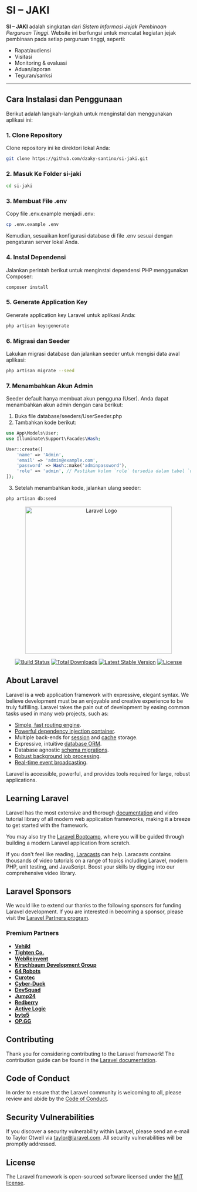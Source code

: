 # SI – JAKI

**SI – JAKI** adalah singkatan dari _Sistem Informasi Jejak Pembinaan Perguruan Tinggi_. Website ini berfungsi untuk mencatat kegiatan jejak pembinaan pada setiap perguruan tinggi, seperti:
- Rapat/audiensi
- Visitasi
- Monitoring & evaluasi
- Aduan/laporan
- Teguran/sanksi

---

## Cara Instalasi dan Penggunaan

Berikut adalah langkah-langkah untuk menginstal dan menggunakan aplikasi ini:

### 1. Clone Repository
Clone repository ini ke direktori lokal Anda:
```bash
git clone https://github.com/dzaky-santino/si-jaki.git
```

### 2. Masuk Ke Folder si-jaki
```bash
cd si-jaki
```

### 3. Membuat File .env
Copy file .env.example menjadi .env:
```bash
cp .env.example .env
```
Kemudian, sesuaikan konfigurasi database di file .env sesuai dengan pengaturan server lokal Anda.

### 4. Instal Dependensi
Jalankan perintah berikut untuk menginstal dependensi PHP menggunakan Composer:
```bash
composer install
```

### 5. Generate Application Key
Generate application key Laravel untuk aplikasi Anda:
```bash
php artisan key:generate
```
### 6. Migrasi dan Seeder
Lakukan migrasi database dan jalankan seeder untuk mengisi data awal aplikasi:
```bash
php artisan migrate --seed
```

### 7. Menambahkan Akun Admin
Seeder default hanya membuat akun pengguna (User). Anda dapat menambahkan akun admin dengan cara berikut:
1. Buka file database/seeders/UserSeeder.php 
2. Tambahkan kode berikut:

```php
use App\Models\User;
use Illuminate\Support\Facades\Hash;

User::create([
    'name' => 'Admin',
    'email' => 'admin@example.com',
    'password' => Hash::make('adminpassword'),
    'role' => 'admin', // Pastikan kolom `role` tersedia dalam tabel `users`
]);
```

3. Setelah menambahkan kode, jalankan ulang seeder:
```bash
php artisan db:seed
```

<p align="center"><a href="https://laravel.com" target="_blank"><img src="https://raw.githubusercontent.com/laravel/art/master/logo-lockup/5%20SVG/2%20CMYK/1%20Full%20Color/laravel-logolockup-cmyk-red.svg" width="400" alt="Laravel Logo"></a></p>

<p align="center">
<a href="https://github.com/laravel/framework/actions"><img src="https://github.com/laravel/framework/workflows/tests/badge.svg" alt="Build Status"></a>
<a href="https://packagist.org/packages/laravel/framework"><img src="https://img.shields.io/packagist/dt/laravel/framework" alt="Total Downloads"></a>
<a href="https://packagist.org/packages/laravel/framework"><img src="https://img.shields.io/packagist/v/laravel/framework" alt="Latest Stable Version"></a>
<a href="https://packagist.org/packages/laravel/framework"><img src="https://img.shields.io/packagist/l/laravel/framework" alt="License"></a>
</p>

## About Laravel

Laravel is a web application framework with expressive, elegant syntax. We believe development must be an enjoyable and creative experience to be truly fulfilling. Laravel takes the pain out of development by easing common tasks used in many web projects, such as:

- [Simple, fast routing engine](https://laravel.com/docs/routing).
- [Powerful dependency injection container](https://laravel.com/docs/container).
- Multiple back-ends for [session](https://laravel.com/docs/session) and [cache](https://laravel.com/docs/cache) storage.
- Expressive, intuitive [database ORM](https://laravel.com/docs/eloquent).
- Database agnostic [schema migrations](https://laravel.com/docs/migrations).
- [Robust background job processing](https://laravel.com/docs/queues).
- [Real-time event broadcasting](https://laravel.com/docs/broadcasting).

Laravel is accessible, powerful, and provides tools required for large, robust applications.

## Learning Laravel

Laravel has the most extensive and thorough [documentation](https://laravel.com/docs) and video tutorial library of all modern web application frameworks, making it a breeze to get started with the framework.

You may also try the [Laravel Bootcamp](https://bootcamp.laravel.com), where you will be guided through building a modern Laravel application from scratch.

If you don't feel like reading, [Laracasts](https://laracasts.com) can help. Laracasts contains thousands of video tutorials on a range of topics including Laravel, modern PHP, unit testing, and JavaScript. Boost your skills by digging into our comprehensive video library.

## Laravel Sponsors

We would like to extend our thanks to the following sponsors for funding Laravel development. If you are interested in becoming a sponsor, please visit the [Laravel Partners program](https://partners.laravel.com).

### Premium Partners

- **[Vehikl](https://vehikl.com/)**
- **[Tighten Co.](https://tighten.co)**
- **[WebReinvent](https://webreinvent.com/)**
- **[Kirschbaum Development Group](https://kirschbaumdevelopment.com)**
- **[64 Robots](https://64robots.com)**
- **[Curotec](https://www.curotec.com/services/technologies/laravel/)**
- **[Cyber-Duck](https://cyber-duck.co.uk)**
- **[DevSquad](https://devsquad.com/hire-laravel-developers)**
- **[Jump24](https://jump24.co.uk)**
- **[Redberry](https://redberry.international/laravel/)**
- **[Active Logic](https://activelogic.com)**
- **[byte5](https://byte5.de)**
- **[OP.GG](https://op.gg)**

## Contributing

Thank you for considering contributing to the Laravel framework! The contribution guide can be found in the [Laravel documentation](https://laravel.com/docs/contributions).

## Code of Conduct

In order to ensure that the Laravel community is welcoming to all, please review and abide by the [Code of Conduct](https://laravel.com/docs/contributions#code-of-conduct).

## Security Vulnerabilities

If you discover a security vulnerability within Laravel, please send an e-mail to Taylor Otwell via [taylor@laravel.com](mailto:taylor@laravel.com). All security vulnerabilities will be promptly addressed.

## License

The Laravel framework is open-sourced software licensed under the [MIT license](https://opensource.org/licenses/MIT).
